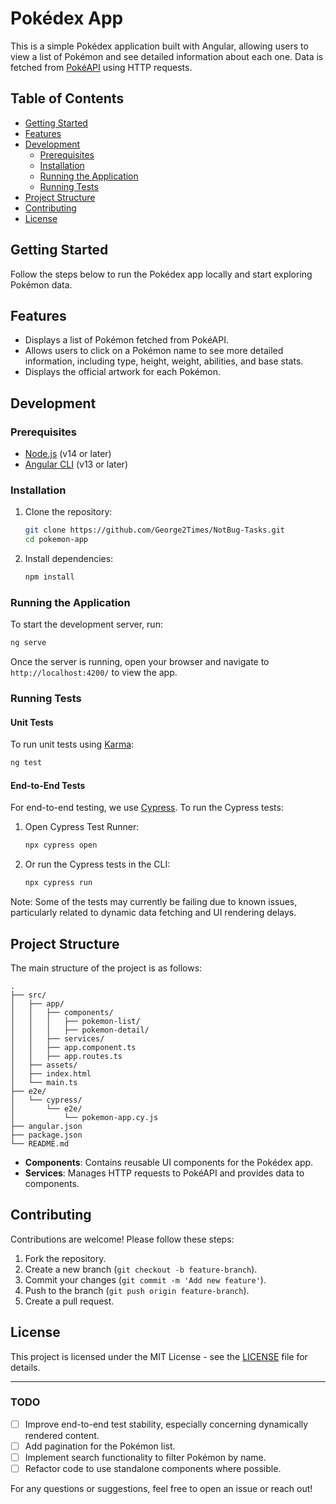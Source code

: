 # Pokédex App

This is a simple Pokédex application built with Angular, allowing users to view a list of Pokémon and see detailed information about each one. Data is fetched from [PokéAPI](https://pokeapi.co) using HTTP requests.

## Table of Contents
- [Getting Started](#getting-started)
- [Features](#features)
- [Development](#development)
  - [Prerequisites](#prerequisites)
  - [Installation](#installation)
  - [Running the Application](#running-the-application)
  - [Running Tests](#running-tests)
- [Project Structure](#project-structure)
- [Contributing](#contributing)
- [License](#license)

## Getting Started

Follow the steps below to run the Pokédex app locally and start exploring Pokémon data.

## Features
- Displays a list of Pokémon fetched from PokéAPI.
- Allows users to click on a Pokémon name to see more detailed information, including type, height, weight, abilities, and base stats.
- Displays the official artwork for each Pokémon.

## Development

### Prerequisites
- [Node.js](https://nodejs.org) (v14 or later)
- [Angular CLI](https://angular.io/cli) (v13 or later)

### Installation
1. Clone the repository:
   ```bash
   git clone https://github.com/George2Times/NotBug-Tasks.git
   cd pokemon-app
   ```
2. Install dependencies:
   ```bash
   npm install
   ```

### Running the Application
To start the development server, run:

```bash
ng serve
```

Once the server is running, open your browser and navigate to `http://localhost:4200/` to view the app.

### Running Tests
#### Unit Tests
To run unit tests using [Karma](https://karma-runner.github.io):

```bash
ng test
```

#### End-to-End Tests
For end-to-end testing, we use [Cypress](https://www.cypress.io/). To run the Cypress tests:

1. Open Cypress Test Runner:
   ```bash
   npx cypress open
   ```
2. Or run the Cypress tests in the CLI:
   ```bash
   npx cypress run
   ```

Note: Some of the tests may currently be failing due to known issues, particularly related to dynamic data fetching and UI rendering delays.

## Project Structure
The main structure of the project is as follows:

```
.
├── src/
│   ├── app/
│   │   ├── components/
│   │   │   ├── pokemon-list/
│   │   │   ├── pokemon-detail/
│   │   ├── services/
│   │   ├── app.component.ts
│   │   ├── app.routes.ts
│   ├── assets/
│   ├── index.html
│   └── main.ts
├── e2e/
│   └── cypress/
│       └── e2e/
│           └── pokemon-app.cy.js
├── angular.json
├── package.json
└── README.md
```

- **Components**: Contains reusable UI components for the Pokédex app.
- **Services**: Manages HTTP requests to PokéAPI and provides data to components.

## Contributing

Contributions are welcome! Please follow these steps:
1. Fork the repository.
2. Create a new branch (`git checkout -b feature-branch`).
3. Commit your changes (`git commit -m 'Add new feature'`).
4. Push to the branch (`git push origin feature-branch`).
5. Create a pull request.

## License
This project is licensed under the MIT License - see the [LICENSE](LICENSE) file for details.

---

### TODO
- [ ] Improve end-to-end test stability, especially concerning dynamically rendered content.
- [ ] Add pagination for the Pokémon list.
- [ ] Implement search functionality to filter Pokémon by name.
- [ ] Refactor code to use standalone components where possible.

For any questions or suggestions, feel free to open an issue or reach out!

